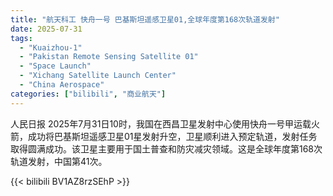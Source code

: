 ```yaml
---
title: "航天科工 快舟一号 巴基斯坦遥感卫星01,全球年度第168次轨道发射"
date: 2025-07-31
tags:
  - "Kuaizhou-1"
  - "Pakistan Remote Sensing Satellite 01"
  - "Space Launch"
  - "Xichang Satellite Launch Center"
  - "China Aerospace"
categories: ["bilibili", "商业航天"]
---
```


人民日报
2025年7月31日10时，我国在西昌卫星发射中心使用快舟一号甲运载火箭，成功将巴基斯坦遥感卫星01星发射升空，卫星顺利进入预定轨道，发射任务取得圆满成功。该卫星主要用于国土普查和防灾减灾领域。这是全球年度第168次轨道发射，中国第41次。

{{< bilibili BV1AZ8rzSEhP >}}